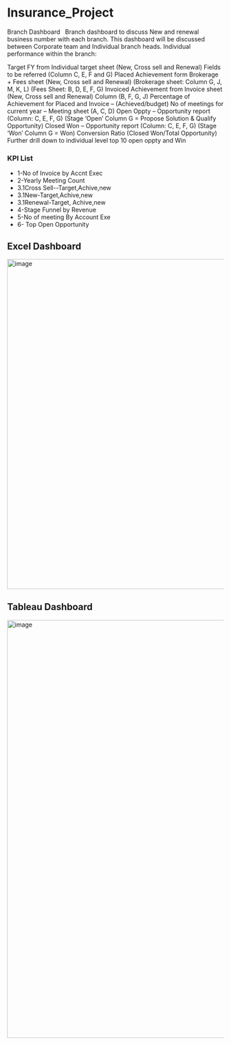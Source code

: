 # Insurance_Project

Branch Dashboard
 
Branch dashboard to discuss New and renewal business number with each branch. This dashboard will be discussed between Corporate team and Individual branch heads.
Individual performance within the branch:

Target FY from Individual target sheet (New, Cross sell and Renewal) Fields to be referred (Column C, E, F and G)
Placed Achievement form Brokerage + Fees sheet (New, Cross sell and Renewal) (Brokerage sheet: Column G, J, M, K, L) (Fees Sheet: B, D, E, F, G)
Invoiced Achievement from Invoice sheet (New, Cross sell and Renewal) Column (B, F, G, J)
Percentage of Achievement for Placed and Invoice – (Achieved/budget)
No of meetings for current year – Meeting sheet (A, C, D)
Open Oppty – Opportunity report (Column: C, E, F, G) (Stage ‘Open’ Column G = Propose Solution & Qualify Opportunity)
Closed Won – Opportunity report (Column: C, E, F, G) (Stage ‘Won’ Column G = Won)
Conversion Ratio (Closed Won/Total Opportunity)
Further drill down to individual level top 10 open oppty and Win 
 
 
### KPI List
* 1-No of Invoice by Accnt Exec
* 2-Yearly Meeting Count
 
* 3.1Cross Sell--Target,Achive,new
* 3.1New-Target,Achive,new
* 3.1Renewal-Target, Achive,new
 
* 4-Stage Funnel by Revenue
* 5-No of meeting By Account Exe
* 6- Top Open Opportunity

## Excel Dashboard
<img width="1213" height="766" alt="image" src="https://github.com/user-attachments/assets/a1141473-a798-4179-89cd-8f647ef3356c" />

## Tableau Dashboard
<img width="1913" height="970" alt="image" src="https://github.com/user-attachments/assets/26ce610d-3e7a-4ec1-9a0d-8ad73a6dc306" />





